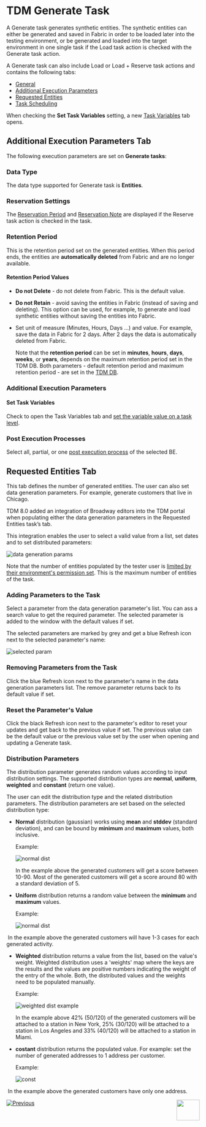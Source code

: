 # TDM Generate Task

A Generate task generates synthetic entities. The synthetic entities can either be generated and saved in Fabric in order to be loaded later into the testing environment, or be generated and loaded into the target environment in one single task if the Load task action is checked with the Generate task action.

A Generate task can also include Load or Load + Reserve task actions and contains the following tabs:

- [General](14a_task_general_tab.md)
- [Additional Execution Parameters](#additional-execution-parameters-tab)
- [Requested Entities](#requested-entities-tab)
- [Task Scheduling](22_task_execution_timing_tab.md)

When checking the **Set Task Variables** setting, a new [Task Variables](23_task_globals_tab.md) tab opens.

## Additional Execution Parameters Tab

The following execution parameters are set on **Generate tasks**:

### Data Type

The data type supported for Generate task is **Entities**. 

### Reservation Settings

The [Reservation Period](17_load_task_regular_mode.md#reservation-period) and [Reservation Note](17_load_task_regular_mode.md#reservation-note) are displayed if the Reserve task action is checked in the task.

### Retention Period

This is the retention period set on the generated entities. When this period ends, the entities are **automatically deleted** from Fabric and are no longer available. 

#### Retention Period Values

- **Do not Delete** - do not delete from Fabric. This is the default value.

- **Do not Retain** - avoid saving the entities in Fabric (instead of saving and deleting). This option can be used, for example, to generate and load synthetic entities without saving the entities into Fabric.

- Set unit of measure (Minutes, Hours, Days ...) and value. For example, save the data in Fabric for 2 days. After 2 days the data is automatically deleted from Fabric.

  Note that the **retention period** can be set in **minutes**, **hours**, **days**, **weeks**, or **years**, depends on the maximum retention period set in the TDM DB. Both parameters - default retention period and maximum retention period - are set in the [TDM DB](/articles/TDM/tdm_configuration/02_tdmdb_general_parameters.md).

### Additional Execution Parameters

#### Set Task Variables 

Check to open the Task Variables tab and [set the variable value on a task level](23_task_globals_tab.md).

### Post Execution Processes

Select all, partial, or one [post execution process](04_tdm_gui_business_entity_window.md#post-execution-processes-tab) of the selected BE.



## Requested Entities Tab

This tab defines the number of generated entities. The user can also set data generation parameters. For example, generate customers that live in Chicago. 

TDM 8.0 added an integration of Broadway editors into the TDM portal when populating either the data generation parameters in the Requested Entities task’s tab.

This integration enables the user to select a valid value from a list, set dates and to set distributed parameters:

![data generation params](images/generate_task_data_generation_params.png)



Note that the number of entities populated by the tester user is [limited by their environment's permission set](10_environment_roles_tab.md#read-and-write-and-number-of-entities). This is the maximum number of entities of the task. 

### Adding Parameters to the Task 

Select a parameter from the data generation parameter's list. You can ass a search value to get the required parameter. The selected parameter is added to the window with the default values if set.

The selected parameters are marked by grey and get a blue Refresh icon next to the selected parameter's name:

![selected param](images/data_generation_params_list.png)

### Removing Parameters from the Task 

Click the blue Refresh icon next to the parameter's name in the data generation parameters list. The remove parameter returns back to its default value if set.

### Reset the Parameter's Value

Click the black Refresh icon next to the parameter's editor to reset your updates and get back to the previous value if set. The previous value can be the default value or the previous value set by the user when opening and updating a Generate task.

### Distribution Parameters

The distribution parameter generates random values according to input distribution settings. The supported distribution types are **normal**, **uniform**, **weighted** and **constant** (return one value).

The user can edit the distribution type and the related distribution parameters. The distribution parameters are set based on the selected distribution type:

- **Normal** distribution (gaussian) works using **mean** and **stddev** (standard deviation), and can be bound by **minimum** and **maximum** values, both inclusive.

  Example:

  ![normal dist](images/normal_dist_example.png)

  In the example above the generated customers will get a score between 10-90. Most of the generated customers will get a score around 80 with a standard deviation of 5.

   

- **Uniform** distribution returns a random value between the **minimum** and **maximum** values.

  Example:

  ![normal dist](images/uniform_dist_example.png)

 

​		In the example above the generated customers will have 1-3 cases for each generated activity.

- **Weighted** distribution returns a value from the list, based on the value's weight. Weighted distribution uses a 'weights' map where the keys are the results and the values are positive numbers indicating the weight of the entry of the whole. Both, the distributed values and the weights need to be populated manually.

  Example:

  ![weighted dist example](images/weighted_dist_example.png)

  In the example above 42% (50/120) of the generated customers will be attached to a station in New York, 25% (30/120) will be attached to a station in Los Angeles and 33% (40/120) will be attached to a station in Miami.

  

- **costant** distribution returns the populated value. For example: set the number of generated addresses to 1 address per customer.

  Example:

  ![const](images/const_dist_example.png)

​	In the example above the generated customers have only one address.









 [![Previous](/articles/images/Previous.png)](16_extract_task.md)[<img align="right" width="60" height="54" src="/articles/images/Next.png">](17_load_task_regular_mode.md)

